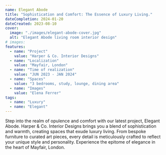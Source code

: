 ```yaml
---
name: Elegant Abode
title: "Sophistication and Comfort: The Essence of Luxury Living."
dateCompletion: 2024-01-20
dateCreated: 2023-08-10
cover:
  image: "./images/elegant-abode-cover.jpg"
  alt: "Elegant Abode living room interior design"
# images:
features:
  - name: "Project"
    value: "Harper & Co. Interior Designs"
  - name: "Localization"
    value: "Mayfair, London"
  - name: "Time of realization"
    value: "JUN 2023 - JAN 2024"
  - name: "Spaces"
    value: "3 bedrooms, study, lounge, dining area"
  - name: "Images"
    value: "Elena Ferrer"
tags:
  - name: "Luxury"
  - name: "Elegant"
---
```


Step into the realm of opulence and comfort with our latest project, Elegant Abode. Harper & Co. Interior Designs brings you a blend of sophistication and warmth, creating spaces that exude luxury living. From bespoke furniture to curated art pieces, every detail is meticulously crafted to reflect your unique style and personality. Experience the epitome of elegance in the heart of Mayfair, London.
